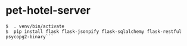 # pet-hotel-server

```$  python3 -m venv venv
$  . venv/bin/activate
$  pip install flask flask-jsonpify flask-sqlalchemy flask-restful psycopg2-binary```
